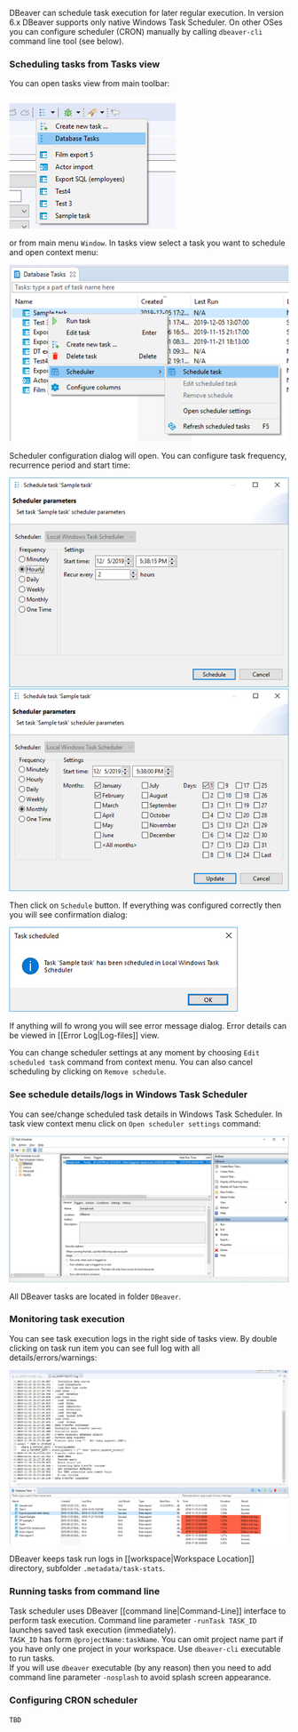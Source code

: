 DBeaver can schedule task execution for later regular execution.
In version 6.x DBeaver supports only native Windows Task Scheduler. On other OSes you can configure scheduler (CRON) manually by calling `dbeaver-cli` command line tool (see below).

### Scheduling tasks from Tasks view
You can open tasks view from main toolbar:

![](images/ug/tools/task-main-toolbar.png)

or from main menu `Window`.
In tasks view select a task you want to schedule and open context menu:

![](images/ug/tools/task-schedule-menu.png)

Scheduler configuration dialog will open. You can configure task frequency, recurrence period and start time:

![](images/ug/tools/task-schedule-settings.png)
![](images/ug/tools/task-schedule-settings-monthly.png)

Then click on `Schedule` button. If everything was configured correctly then you will see confirmation dialog:

![](images/ug/tools/task-schedule-success.png)

If anything will fo wrong you will see error message dialog. Error details can be viewed in [[Error Log|Log-files]] view.

You can change scheduler settings at any moment by choosing `Edit scheduled task` command from context menu. You can also cancel scheduling by clicking on `Remove schedule`.

### See schedule details/logs in Windows Task Scheduler

You can see/change scheduled task details in Windows Task Scheduler. In task view context menu click on `Open scheduler settings` command:

![](images/ug/tools/task-schedule-windows-task-manager.png)

All DBeaver tasks are located in folder `DBeaver`.

### Monitoring task execution

You can see task execution logs in the right side of tasks view. By double clicking on task run item you can see full log with all details/errors/warnings:

![](images/ug/tools/task-run-logs.png)

DBeaver keeps task run logs in [[workspace|Workspace Location]] directory, subfolder `.metadata/task-stats`.

### Running tasks from command line

Task scheduler uses DBeaver [[command line|Command-Line]] interface to perform task execution. Command line parameter `-runTask TASK_ID` launches saved task execution (immediately).  
`TASK_ID` has form `@projectName:taskName`. You can omit project name part if you have only one project in your workspace.
Use `dbeaver-cli` executable to run tasks.  
If you will use `dbeaver` executable (by any reason) then you need to add command line parameter `-nosplash` to avoid splash screen appearance.

### Configuring CRON scheduler

`TBD`